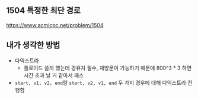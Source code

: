 ## 1504 특정한 최단 경로

<https://www.acmicpc.net/problem/1504>

## 내가 생각한 방법

<!-- ![이미지](./img.png) -->

- 다익스트라
  - 플로이드 쓸까 했는데 경유지 필수, 재방문이 가능하기 때문에 800^3 \* 3 하면 시간 초과 날 거 같아서 패스
- `start, v1, v2, end`랑 `start, v2, v1, end` 두 가지 경우에 대해 다익스트라 진행함

